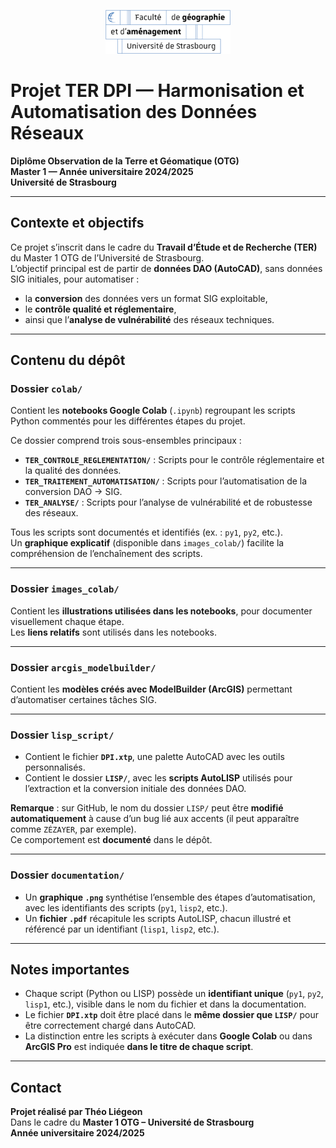 <p align="center">
  <img src="logo/fac_geo.png" alt="Université de Strasbourg" width="200" />
</p>

# Projet TER DPI — Harmonisation et Automatisation des Données Réseaux  
**Diplôme Observation de la Terre et Géomatique (OTG)**  
**Master 1 — Année universitaire 2024/2025**  
**Université de Strasbourg**

---

## **Contexte et objectifs**

Ce projet s’inscrit dans le cadre du **Travail d’Étude et de Recherche (TER)** du Master 1 OTG de l’Université de Strasbourg.  
L’objectif principal est de partir de **données DAO (AutoCAD)**, sans données SIG initiales, pour automatiser :
- la **conversion** des données vers un format SIG exploitable,
- le **contrôle qualité et réglementaire**,
- ainsi que l’**analyse de vulnérabilité** des réseaux techniques.

---

## **Contenu du dépôt**

### **Dossier `colab/`**  
Contient les **notebooks Google Colab** (`.ipynb`) regroupant les scripts Python commentés pour les différentes étapes du projet.

Ce dossier comprend trois sous-ensembles principaux :
- **`TER_CONTROLE_REGLEMENTATION/`** : Scripts pour le contrôle réglementaire et la qualité des données.
- **`TER_TRAITEMENT_AUTOMATISATION/`** : Scripts pour l’automatisation de la conversion DAO → SIG.
- **`TER_ANALYSE/`** : Scripts pour l’analyse de vulnérabilité et de robustesse des réseaux.

Tous les scripts sont documentés et identifiés (ex. : `py1`, `py2`, etc.).  
Un **graphique explicatif** (disponible dans `images_colab/`) facilite la compréhension de l’enchaînement des scripts.

---

### **Dossier `images_colab/`**  
Contient les **illustrations utilisées dans les notebooks**, pour documenter visuellement chaque étape.  
Les **liens relatifs** sont utilisés dans les notebooks.

---

### **Dossier `arcgis_modelbuilder/`**  
Contient les **modèles créés avec ModelBuilder (ArcGIS)** permettant d’automatiser certaines tâches SIG.

---

### **Dossier `lisp_script/`**

- Contient le fichier **`DPI.xtp`**, une palette AutoCAD avec les outils personnalisés.
- Contient le dossier **`LISP/`**, avec les **scripts AutoLISP** utilisés pour l’extraction et la conversion initiale des données DAO.

**Remarque** : sur GitHub, le nom du dossier `LISP/` peut être **modifié automatiquement** à cause d’un bug lié aux accents (il peut apparaître comme `ZÉZAYER`, par exemple).  
Ce comportement est **documenté** dans le dépôt.

---

### **Dossier `documentation/`**

- Un **graphique `.png`** synthétise l’ensemble des étapes d’automatisation, avec les identifiants des scripts (`py1`, `lisp2`, etc.).
- Un **fichier `.pdf`** récapitule les scripts AutoLISP, chacun illustré et référencé par un identifiant (`lisp1`, `lisp2`, etc.).

---

## **Notes importantes**

- Chaque script (Python ou LISP) possède un **identifiant unique** (`py1`, `py2`, `lisp1`, etc.), visible dans le nom du fichier et dans la documentation.
- Le fichier **`DPI.xtp`** doit être placé dans le **même dossier que `LISP/`** pour être correctement chargé dans AutoCAD.
- La distinction entre les scripts à exécuter dans **Google Colab** ou dans **ArcGIS Pro** est indiquée **dans le titre de chaque script**.

---

## **Contact**

**Projet réalisé par Théo Liégeon**  
Dans le cadre du **Master 1 OTG – Université de Strasbourg**  
**Année universitaire 2024/2025**
